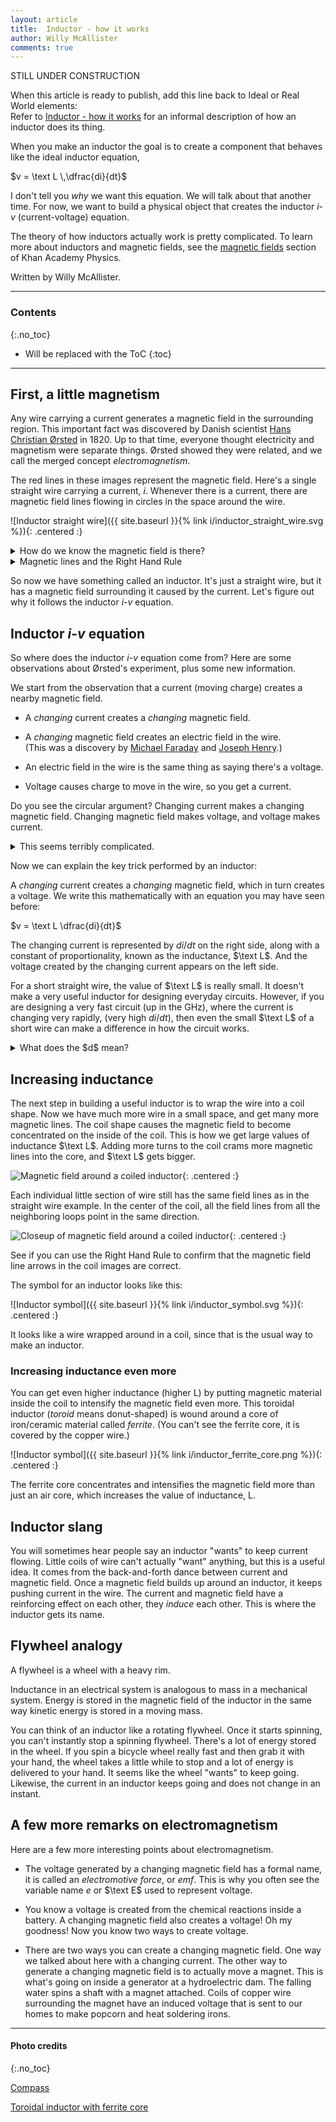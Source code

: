```yaml
---
layout: article
title:  Inductor - how it works
author: Willy McAllister
comments: true
---
```


STILL UNDER CONSTRUCTION

When this article is ready to publish, add this line back to Ideal or Real World elements:  
Refer to [Inductor - how it works](https://spinningnumbers.org/a/inductor-how-it-works.html) for an informal description of how an inductor does its thing. 

When you make an inductor the goal is to create a component that behaves like the ideal inductor equation, 

$v = \text L \,\dfrac{di}{dt}$

I don't tell you *why* we want this equation. We will talk about that another time. For now, we want to build a physical object that creates the inductor $i$-$v$ (current-voltage) equation.

The theory of how inductors actually work is pretty complicated. To learn more about inductors and magnetic fields, see the [magnetic fields](https://www.khanacademy.org/science/physics/magnetic-forces-and-magnetic-fields) section of Khan Academy Physics. 

Written by Willy McAllister.

----

### Contents
{:.no_toc}

* Will be replaced with the ToC
{:toc}

----

## First, a little magnetism

Any wire carrying a current generates a magnetic field in the surrounding region. This important fact was discovered by Danish scientist [Hans Christian Ørsted](https://en.wikipedia.org/wiki/Hans_Christian_Oersted) in 1820. Up to that time, everyone thought electricity and magnetism were separate things. Ørsted showed they were related, and we call the merged concept *electromagnetism*.

The red lines in these images represent the magnetic field. Here's a single straight wire carrying a current, $i$. Whenever there is a current, there are magnetic field lines flowing in circles in the space around the wire. 

![Inductor straight wire]({{ site.baseurl }}{% link i/inductor_straight_wire.svg %}){: .centered :}

<details>
<summary>How do we know the magnetic field is there?</summary>
<p>How can you tell if there is a magnetic field near the wire?<br>
By using a magnetic field sensor, of course.<br>  
You already know what that is, it's called a compass.</p>

<p><img class="centered" src="/i/compass_align.jpg" alt="Compass" height="160px" /></p>

<p>If there is no nearby magnetic field, the needle of the compass lines up with the magnetic field of the Earth, and points towards magnetic north. If you create a magnetic field, the compass needle swings around and lines up with the new field. The magnetic field from the wire is stronger than the earth's field, so it overpowers it and tips the compass needle.</p>

<p>Using a compass as a magnetic field sensor is an example of how we create "eyes" to  "see" the invisible. Electricity and magnetism are invisible, so we build different kinds of "eyes" all the time. It is an essential skill. This is one reason a lot of people think EE's are wizards.</p>
</details>

<details>
<summary>Magnetic lines and the Right Hand Rule</summary>
<p>You may notice that both current and the magnetic lines have arrowheads. The direction of these arrows is not arbitrary; it is a property of nature. If you know one of the arrows, you can figure out the other by using the Right Hand Rule. </p>

<p><img class="centered" src="/i/inductor_right_hand_rule.svg" alt="Right Hand Rule"></p>

<p>Using your RIGHT hand, wrap your fingers around the wire with your thumb pointing in the direction of current (conventional current flow, not electron flow). The magnetic field line arrows will be flowing out of your fingertips.
</p>

<p>Pro tip: If you are right-handed, <em>put your pencil down</em> when you use the rule. The most common error is using your left hand to do the Right Hand Rule, which gives you the wrong answer. If your left hand needs something to do, use it as the wire.</p>

<p>If you ever peek into a classroom during a test on Electricity and Magnetism, you will see all the students using this rule. It looks pretty funny.</p>
</details>

So now we have something called an inductor. It's just a straight wire, but it has a magnetic field surrounding it caused by the current. Let's figure out why it follows the inductor $i$-$v$ equation.

## Inductor $i$-$v$ equation

So where does the inductor $i$-$v$ equation come from? Here are some observations about Ørsted's experiment, plus some new information. 

We start from the observation that a current (moving charge) creates a nearby magnetic field.

* A *changing* current creates a *changing* magnetic field.

* A *changing* magnetic field creates an electric field in the wire.  
(This was a discovery by [Michael Faraday](https://en.wikipedia.org/wiki/Michael_Faraday#Electricity_and_magnetism) and [Joseph Henry](https://en.wikipedia.org/wiki/Joseph_Henry).)

* An electric field in the wire is the same thing as saying there's a voltage. 

* Voltage causes charge to move in the wire, so you get a current. 

Do you see the circular argument? Changing current makes a changing magnetic field. Changing magnetic field makes voltage, and voltage makes current. 

<details>
    <summary>This seems terribly complicated.</summary>
    <p>If this seems really complicated, don't feed bad. It seems that way to me, too. </p>
    <p>Electromagnetism <em>is</em> complicated. There are a couple of reasons. Two things contribute to making electromagnetism hard to figure out, </p>
    <p>1) One complication is that you get voltage only if the magnetic field is <em>changing</em>. If the magnetic field is constant (not changing), you get no voltage, and no current. So if you just hold a magnet near a wire, nothing happens. This may seem strange, but it's what nature gives us.
    </p>
    <p>2) The other complication is how magnetism and electricity interact in three dimensional space. Recall the first image in this article, with the wire and magnetic field. The plane of the magnetic lines surrounding the wire is perpendicular to the wire. This means all your math in three dimensions and you have to learn things like the Right Hand Rule and vector cross products. It's hard to hold all this in your head. Ørsted actually needed some luck to position a moving magnet at just the right angle before he figured out what was going on.</p>
</details>

Now we can explain the key trick performed by an inductor: 

A *changing* current creates a *changing* magnetic field, which in turn creates a voltage. We write this mathematically with an equation you may have seen before: 

$v = \text L \dfrac{di}{dt}$

The changing current is represented by $di/dt$ on the right side, along with a constant of proportionality, known as the inductance, $\text L$. And the voltage created by the changing current appears on the left side.

For a short straight wire, the value of $\text L$ is really small. It doesn't make a very useful inductor for designing everyday circuits. However, if you are designing a very fast circuit (up in the $\text{GHz}$), where the current is changing very rapidly, (very high $di/dt$), then even the small $\text L$ of a short wire can make a difference in how the circuit works.  

<details>
<summary>What does the $d$ mean?</summary>
<p>The $d$ in ${di}/{dt}$ is notation from calculus, it means <em>differential</em>.   
You can think of $d$ as meaning "a tiny change in ..." </p>

<p>For example, the expression $dt$ means *a tiny change in time*. When you see $d$ in a ratio, like $di/dt$, it means, "a tiny change in $i$ (current) for each tiny change in $t$ (time)." An expression like $di/dt$ is called a <a href="https://www.khanacademy.org/math/ap-calculus-ab/derivative-introduction-ab/derivative-as-a-limit-ab/v/calculus-derivatives-1-new-hd-version">derivative</a>, and it is what you study in <a href="https://www.khanacademy.org/math/differential-calculus">Differential Calculus</a>.</p>
</details>

## Increasing inductance

The next step in building a useful inductor is to wrap the wire into a coil shape. Now we have much more wire in a small space, and get many more magnetic lines. The coil shape causes the magnetic field to become concentrated on the inside of the coil. This is how we get large values of inductance $\text L$. Adding more turns to the coil crams more magnetic lines into the core, and $\text L$ gets bigger.

![Magnetic field around a coiled inductor](/i/inductor_coil.svg){: .centered :}

Each individual little section of wire still has the same field lines as in the straight wire example. In the center of the coil, all the field lines from all the neighboring loops point in the same direction. 

![Closeup of magnetic field around a coiled inductor](/i/inductor_coil2.svg){: .centered :}

See if you can use the Right Hand Rule to confirm that the magnetic field line arrows in the coil images are correct.

The symbol for an inductor looks like this:

![Inductor symbol]({{ site.baseurl }}{% link i/inductor_symbol.svg %}){: .centered :}

It looks like a wire wrapped around in a coil, since that is the usual way to make an inductor.

### Increasing inductance even more

You can get even higher inductance (higher $\text{L}$) by putting magnetic material inside the coil to intensify the magnetic field even more. This toroidal inductor (*toroid* means donut-shaped) is wound around a core of iron/ceramic material called *ferrite*. (You can't see the ferrite core, it is covered by the copper wire.)

![Inductor symbol]({{ site.baseurl }}{% link i/inductor_ferrite_core.png %}){: .centered :}

The ferrite core concentrates and intensifies the magnetic field more than just an air core, which increases the value of inductance, $\text{L}$.

## Inductor slang

You will sometimes hear people say an inductor "wants" to keep current flowing. Little coils of wire can't actually "want" anything, but this is a useful idea. It comes from the back-and-forth dance between current and magnetic field. Once a magnetic field builds up around an inductor, it keeps pushing current in the wire. The current and magnetic field have a reinforcing effect on each other, they *induce* each other. This is where the inductor gets its name.

## Flywheel analogy

A flywheel is a wheel with a heavy rim.

Inductance in an electrical system is analogous to mass in a mechanical system. Energy is stored in the magnetic field of the inductor in the same way kinetic energy is stored in a moving mass. 

You can think of an inductor like a rotating flywheel. Once it starts spinning, you can't instantly stop a spinning flywheel. There's a lot of energy stored in the wheel. If you spin a bicycle wheel really fast and then grab it with your hand, the wheel takes a little while to stop and a lot of energy is delivered to your hand. It seems like the wheel "wants" to keep going. Likewise, the current in an inductor keeps going and does not change in an instant. 

## A few more remarks on electromagnetism

Here are a few more interesting points about electromagnetism.

* The voltage generated by a changing magnetic field has a formal name, it is called an *electromotive force*, or *emf*. This is why you often see the variable name $e$ or $\text E$ used to represent voltage.

* You know a voltage is created from the chemical reactions inside a battery. A changing magnetic field also creates a voltage! Oh my goodness! Now you know two ways to create voltage. 

* There are two ways you can create a changing magnetic field. One way we talked about here with a changing current. The other way to generate a changing magnetic field is to actually move a magnet. This is what's going on inside a generator at a hydroelectric dam. The falling water spins a shaft with a magnet attached. Coils of copper wire surrounding the magnet have an induced voltage that is sent to our homes to make popcorn and heat soldering irons.

----

#### Photo credits
{:.no_toc}

[Compass](https://commons.wikimedia.org/wiki/File:Compass_align.jpg)

[Toroidal inductor with ferrite core](https://en.wikipedia.org/wiki/Electrical_resonance#/media/File:RLC_series.png)
